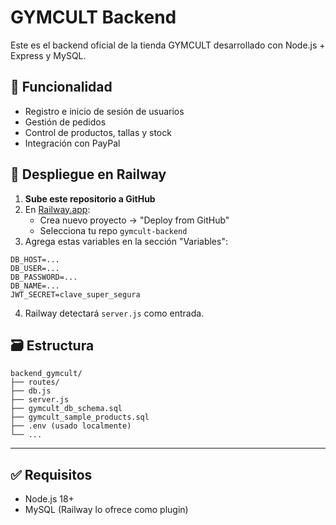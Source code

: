 
# GYMCULT Backend

Este es el backend oficial de la tienda GYMCULT desarrollado con Node.js + Express y MySQL.

## 🧩 Funcionalidad
- Registro e inicio de sesión de usuarios
- Gestión de pedidos
- Control de productos, tallas y stock
- Integración con PayPal

## 🚀 Despliegue en Railway

1. **Sube este repositorio a GitHub**
2. En [Railway.app](https://railway.app):
   - Crea nuevo proyecto → "Deploy from GitHub"
   - Selecciona tu repo `gymcult-backend`
3. Agrega estas variables en la sección "Variables":

```
DB_HOST=...
DB_USER=...
DB_PASSWORD=...
DB_NAME=...
JWT_SECRET=clave_super_segura
```

4. Railway detectará `server.js` como entrada.

## 🗃 Estructura

```
backend_gymcult/
├── routes/
├── db.js
├── server.js
├── gymcult_db_schema.sql
├── gymcult_sample_products.sql
├── .env (usado localmente)
└── ...
```

---

## ✅ Requisitos

- Node.js 18+
- MySQL (Railway lo ofrece como plugin)
